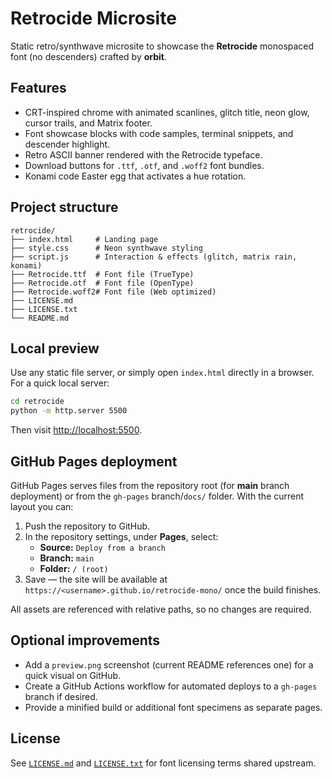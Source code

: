 # Retrocide Microsite

Static retro/synthwave microsite to showcase the **Retrocide** monospaced font (no descenders) crafted by **orbit**.

## Features

- CRT-inspired chrome with animated scanlines, glitch title, neon glow, cursor trails, and Matrix footer.
- Font showcase blocks with code samples, terminal snippets, and descender highlight.
- Retro ASCII banner rendered with the Retrocide typeface.
- Download buttons for `.ttf`, `.otf`, and `.woff2` font bundles.
- Konami code Easter egg that activates a hue rotation.

## Project structure

```
retrocide/
├── index.html     # Landing page
├── style.css      # Neon synthwave styling
├── script.js      # Interaction & effects (glitch, matrix rain, konami)
├── Retrocide.ttf  # Font file (TrueType)
├── Retrocide.otf  # Font file (OpenType)
├── Retrocide.woff2# Font file (Web optimized)
├── LICENSE.md
├── LICENSE.txt
└── README.md
```

## Local preview

Use any static file server, or simply open `index.html` directly in a browser. For a quick local server:

```bash
cd retrocide
python -m http.server 5500
```

Then visit [http://localhost:5500](http://localhost:5500).

## GitHub Pages deployment

GitHub Pages serves files from the repository root (for **main** branch deployment) or from the `gh-pages` branch/`docs/` folder. With the current layout you can:

1. Push the repository to GitHub.
2. In the repository settings, under **Pages**, select:
   - **Source:** `Deploy from a branch`
   - **Branch:** `main`
   - **Folder:** `/ (root)`
3. Save — the site will be available at `https://<username>.github.io/retrocide-mono/` once the build finishes.

All assets are referenced with relative paths, so no changes are required.

## Optional improvements

- Add a `preview.png` screenshot (current README references one) for a quick visual on GitHub.
- Create a GitHub Actions workflow for automated deploys to a `gh-pages` branch if desired.
- Provide a minified build or additional font specimens as separate pages.

## License

See [`LICENSE.md`](./LICENSE.md) and [`LICENSE.txt`](./LICENSE.txt) for font licensing terms shared upstream.
